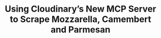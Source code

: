 ---
title: Using Cloudinary’s New MCP Server to Scrape Mozzarella, Camembert and Parmesan
image: https://res.cloudinary.com/cloudinary-marketing/images/c_fill,w_1487/f_auto,q_auto/v1753400181/Blog_Using_Cloudinary_s_New_MCP_Server_to_Scrape_Mozzarella_Camembert_and_Parmesan/Blog_Using_Cloudinary_s_New_MCP_Server_to_Scrape_Mozzarella_Camembert_and_Parmesan.jpg?_i=AA
publishDate: 29 Jul 2025
href: https://cloudinary.com/blog/cloudinary-mcp-server-scrape-mozzarella-camembert-parmesan
description: Use Cloudinary's MCP server to automate the process of gathering images for ML model training or content libraries, saving significant time and resources...right from your IDE.
---